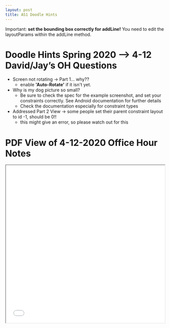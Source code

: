 ```yaml
---
layout: post
title: AS1 Doodle Hints
---
```


Important: **set the bounding box correctly for addLine!** You need to edit the layoutParams within the addLine method.

# Doodle Hints Spring 2020 --> 4-12 David/Jay’s OH Questions
- Screen not rotating → Part 1... why??
  - enable **'Auto-Rotate'** if it isn't yet.
- Why is my dog picture so small?
  - Be sure to check the spec for the example screenshot, and set your constraints correctly. See Android documentation for further details
  - Check the documentation especially for constraint types
- Addressed Part 2 View → some people set their parent constraint layout to id -1, should be 0!!
  - this might give an error, so please watch out for this

# PDF View of 4-12-2020 Office Hour Notes
<iframe src="/hw-hints/Doodle/4-8 Doodle Office Hour Notes.pdf" width="100%" height="500px">
